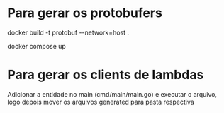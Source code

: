 # Para gerar os protobufers
docker build -t protobuf --network=host .

docker compose up


# Para gerar os clients de lambdas
Adicionar a entidade no main (cmd/main/main.go)
e executar o arquivo, logo depois mover os arquivos
generated para pasta respectiva